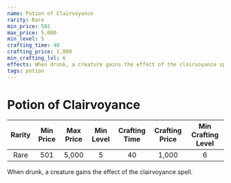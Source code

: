 ```yaml
---
name: Potion of Clairvoyance
rarity: Rare
min_price: 501
max_price: 5,000
min_level: 5
crafting_time: 40
crafting_price: 1,000
min_crafting_lvl: 6
effects: When drunk, a creature gains the effect of the clairvoyance spell.
tags: potion
---
```

# Potion of Clairvoyance


| **Rarity** | **Min Price** | **Max Price** | **Min Level** | **Crafting Time** | **Crafting Price** | **Min Crafting Level** |
|:---:|:---:|:---:|:---:|:---:|:---:|:---:|
| Rare | 501 | 5,000 | 5 | 40 | 1,000 | 6 |

When drunk, a creature gains the effect of the clairvoyance spell.